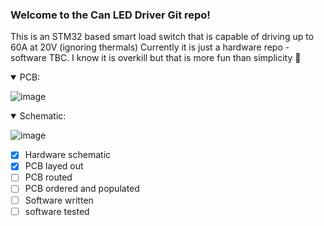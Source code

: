 ### Welcome to the Can LED Driver Git repo!

This is an STM32 based smart load switch that is capable of driving up to 60A at 20V (ignoring thermals)
Currently it is just a hardware repo - software TBC.  I know it is overkill but that is more fun than simplicity :seal:
<details open>
<summary>PCB: </summary>

![image](https://github.com/JackUlbrichBaker/CLD/assets/87808632/fc9ffb2f-c5f4-4c57-9e06-4dee5094f19a)
</details>

<details open>
<summary>Schematic: </summary>


![image](https://github.com/JackUlbrichBaker/CLD/assets/87808632/312c23a9-52f8-42aa-9e7e-1d4cf0356e93)
</details>

- [x] Hardware schematic
- [x] PCB layed out 
- [ ] PCB routed
- [ ] PCB ordered and populated
- [ ] Software written
- [ ] software tested
